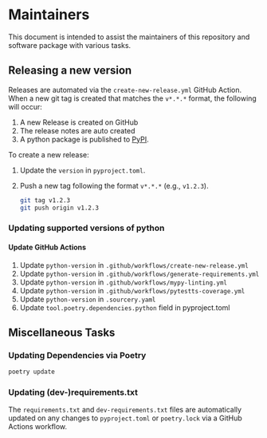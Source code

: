 # Maintainers

This document is intended to assist the maintainers of this repository and software package with various tasks.

## Releasing a new version

Releases are automated via the `create-new-release.yml` GitHub Action. When a new git tag is created that matches the `v*.*.*` format, the following will occur:

1. A new Release is created on GitHub
1. The release notes are auto created
1. A python package is published to [PyPI](https://pypi.org/project/trackerstatus/).

To create a new release:

1. Update the `version` in `pyproject.toml`.
1. Push a new tag following the format `v*.*.*` (e.g., `v1.2.3`).

   ```bash
   git tag v1.2.3
   git push origin v1.2.3
   ```

### Updating supported versions of python

#### Update GitHub Actions

1. Update `python-version` in `.github/workflows/create-new-release.yml`
1. Update `python-version` in `.github/workflows/generate-requirements.yml`
1. Update `python-version` in `.github/workflows/mypy-linting.yml`
1. Update `python-version` in `.github/workflows/pytestts-coverage.yml`
1. Update `python-version` in `.sourcery.yaml`
1. Update `tool.poetry.dependencies.python` field in pyproject.toml

## Miscellaneous Tasks

### Updating Dependencies via Poetry

```bash
poetry update
```

### Updating (dev-)requirements.txt

The `requirements.txt` and `dev-requirements.txt` files are automatically updated on any changes to `pyproject.toml` or `poetry.lock` via a GitHub Actions workflow.
